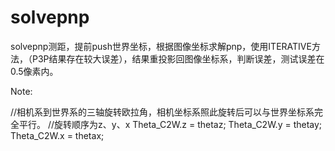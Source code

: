 # solvepnp
solvepnp测距，提前push世界坐标，根据图像坐标求解pnp，使用ITERATIVE方法，（P3P结果存在较大误差），结果重投影回图像坐标系，判断误差，测试误差在0.5像素内。

Note:


//相机系到世界系的三轴旋转欧拉角，相机坐标系照此旋转后可以与世界坐标系完全平行。
	//旋转顺序为z、y、x
	Theta_C2W.z = thetaz;
	Theta_C2W.y = thetay;
	Theta_C2W.x = thetax;
